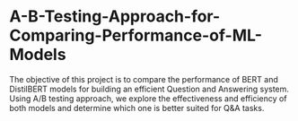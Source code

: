# A-B-Testing-Approach-for-Comparing-Performance-of-ML-Models
The objective of this project is to compare the performance of BERT and DistilBERT models for building an efficient Question and Answering system. Using A/B testing approach, we explore the effectiveness and efficiency of both models and determine which one is better suited for Q&amp;A tasks.

